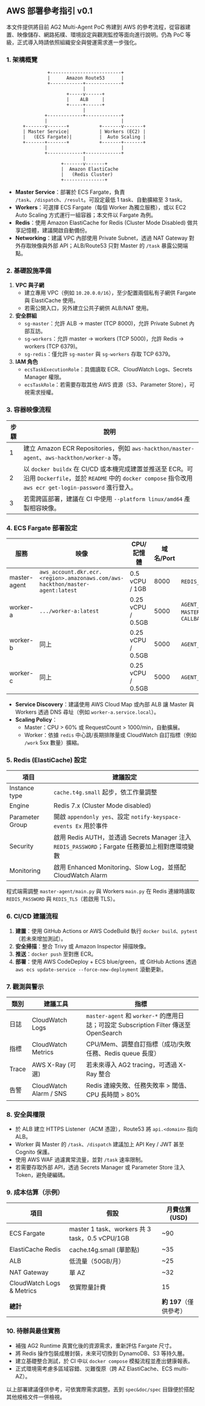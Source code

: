 ## AWS 部署參考指引 v0.1

本文件提供將目前 AG2 Multi-Agent PoC 佈建到 AWS 的參考流程，從容器建置、映像儲存、網路拓樸、環境設定與觀測監控等面向進行說明。仍為 PoC 等級，正式導入時請依照組織安全與營運需求進一步強化。

### 1. 架構概覽
```
               +--------------------------+
               |      Amazon Route53      |
               +------------+-------------+
                            |
                      +-----v------+
                      |    ALB     |
                      +-----+------+
                            |
              +-------------+-------------+
              |                           |
      +-------v-------+           +-------v-------+
      | Master Service|           | Workers (EC2) |
      |   (ECS Fargate)|          |  Auto Scaling |
      +-------+-------+           +-------+-------+
              |                           |
              +-------------+-------------+
                            |
                    +-------v-------+
                    |  Amazon ElastiCache
                    |   (Redis Cluster)
                    +---------------+
```

- **Master Service**：部署於 ECS Fargate，負責 `/task`、`/dispatch`、`/result`。可設定最低 1 task、自動擴縮至 3 task。
- **Workers**：可選擇 ECS Fargate（每個 Worker 為獨立服務），或以 EC2 Auto Scaling 方式運行一組容器；本文件以 Fargate 為例。
- **Redis**：使用 Amazon ElastiCache for Redis (Cluster Mode Disabled) 做共享記憶體，建議開啟自動備份。
- **Networking**：建議 VPC 內部使用 Private Subnet，透過 NAT Gateway 對外存取映像與外部 API；ALB/Route53 只對 Master 的 `/task` 暴露公開端點。

### 2. 基礎設施準備
1. **VPC 與子網**  
   - 建立專用 VPC（例如 `10.20.0.0/16`），至少配置兩個私有子網供 Fargate 與 ElastiCache 使用。  
   - 若需公開入口，另外建立公共子網供 ALB/NAT 使用。
2. **安全群組**  
   - `sg-master`：允許 ALB → master (TCP 8000)，允許 Private Subnet 內部互訪。  
   - `sg-workers`：允許 master → workers (TCP 5000)，允許 Redis → workers (TCP 6379)。  
   - `sg-redis`：僅允許 `sg-master` 與 `sg-workers` 存取 TCP 6379。  
3. **IAM 角色**  
   - `ecsTaskExecutionRole`：具備讀取 ECR、CloudWatch Logs、Secrets Manager 權限。  
   - `ecsTaskRole`：若需要存取其他 AWS 資源（S3、Parameter Store），可視需求授權。

### 3. 容器映像流程
| 步驟 | 說明 |
|------|------|
| 1 | 建立 Amazon ECR Repositories，例如 `aws-hackthon/master-agent`、`aws-hackthon/worker-a` 等。 |
| 2 | 以 `docker buildx` 在 CI/CD 或本機完成建置並推送至 ECR。可沿用 `Dockerfile`，並於 `README` 中的 `docker compose` 指令改用 `aws ecr get-login-password` 進行登入。 |
| 3 | 若需跨區部署，建議在 CI 中使用 `--platform linux/amd64` 產製相容映像。 |

### 4. ECS Fargate 部署設定
| 服務 | 映像 | CPU/記憶體 | 域名/Port | 重要環境變數 |
|------|------|------------|-----------|--------------|
| master-agent | `aws_account.dkr.ecr.<region>.amazonaws.com/aws-hackthon/master-agent:latest` | 0.5 vCPU / 1GB | 8000 | `REDIS_HOST=<redis-endpoint>`, `REDIS_PORT=6379` |
| worker-a | `.../worker-a:latest` | 0.25 vCPU / 0.5GB | 5000 | `AGENT_ID=worker-a`, `MASTER_URL=http://master.internal:8000`, `CALLBACK_URL=http://master.internal:8000/result` |
| worker-b | 同上 | 0.25 vCPU / 0.5GB | 5000 | `AGENT_ID=worker-b`, `CAPABILITIES=["summarize"]` |
| worker-c | 同上 | 0.25 vCPU / 0.5GB | 5000 | `AGENT_ID=worker-c`, `CAPABILITIES=["evaluate"]` |

- **Service Discovery**：建議使用 AWS Cloud Map 或內部 ALB 讓 Master 與 Workers 透過 DNS 尋址（例如 `worker-a.service.local`）。
- **Scaling Policy**：  
  - Master：CPU > 60% 或 RequestCount > 1000/min，自動擴展。  
  - Worker：依據 `redis` 中心跳/長期排隊量或 CloudWatch 自訂指標（例如 `/work` 5xx 數量）擴縮。  

### 5. Redis (ElastiCache) 設定
| 項目 | 建議設定 |
|------|-----------|
| Instance type | `cache.t4g.small` 起步，依工作量調整 |
| Engine | Redis 7.x (Cluster Mode disabled) |
| Parameter Group | 開啟 `appendonly yes`、設定 `notify-keyspace-events Ex` 用於事件 |
| Security | 啟用 Redis AUTH，並透過 Secrets Manager 注入 `REDIS_PASSWORD`；Fargate 任務要加上相對應環境變數 |
| Monitoring | 啟用 Enhanced Monitoring、Slow Log，並搭配 CloudWatch Alarm |

程式端需調整 `master-agent/main.py` 與 Workers `main.py` 在 Redis 連線時讀取 `REDIS_PASSWORD` 與 `REDIS_TLS`（若啟用 TLS）。  

### 6. CI/CD 建議流程
1. **建置**：使用 GitHub Actions or AWS CodeBuild 執行 `docker build`、`pytest`（若未來增加測試）。  
2. **安全掃描**：整合 Trivy 或 Amazon Inspector 掃描映像。  
3. **推送**：`docker push` 至對應 ECR。  
4. **部署**：使用 AWS CodeDeploy + ECS blue/green，或 GitHub Actions 透過 `aws ecs update-service --force-new-deployment` 滾動更新。  

### 7. 觀測與警示
| 類別 | 建議工具 | 指標 |
|------|-----------|------|
| 日誌 | CloudWatch Logs | `master-agent` 和 `worker-*` 的應用日誌；可設定 Subscription Filter 傳送至 OpenSearch |
| 指標 | CloudWatch Metrics | CPU/Mem、調整自訂指標（成功/失敗任務、Redis queue 長度） |
| Trace | AWS X-Ray (可選) | 若未來導入 AG2 tracing，可透過 X-Ray 整合 |
| 告警 | CloudWatch Alarm / SNS | Redis 連線失敗、任務失敗率 > 閾值、CPU 長時間 > 80% |

### 8. 安全與權限
- 於 ALB 建立 HTTPS Listener（ACM 憑證），Route53 將 `api.<domain>` 指向 ALB。  
- Worker 與 Master 的 `/task`、`/dispatch` 建議加上 API Key / JWT 甚至 Cognito 保護。  
- 使用 AWS WAF 過濾異常流量，並對 `/task` 速率限制。  
- 若需要存取外部 API，透過 Secrets Manager 或 Parameter Store 注入 Token，避免硬編碼。  

### 9. 成本估算（示例）
| 項目 | 假設 | 月費估算 (USD) |
|------|------|----------------|
| ECS Fargate | master 1 task、workers 共 3 task，0.5 vCPU/1GB | ~90 |
| ElastiCache Redis | cache.t4g.small (單節點) | ~35 |
| ALB | 低流量（50GB/月） | ~25 |
| NAT Gateway | 單 AZ | ~32 |
| CloudWatch Logs & Metrics | 依實際量計費 | 15 |
| **總計** | | **約 197**（僅供參考） |

### 10. 待辦與最佳實務
- 補強 AG2 Runtime 真實化後的資源需求，重新評估 Fargate 尺寸。  
- 將 Redis 操作包裝成層封裝，未來可切換到 DynamoDB、S3 等持久層。  
- 建立基礎整合測試，於 CI 中以 `docker compose` 模擬流程並產出健康報表。  
- 正式環境需考慮多區域容錯、災難復原（跨 AZ ElastiCache、ECS multi-AZ）。  

以上部署建議僅供參考，可依實際需求調整。丟到 `spec&doc/spec` 目錄便於搭配其他規格文件一併檢視。

